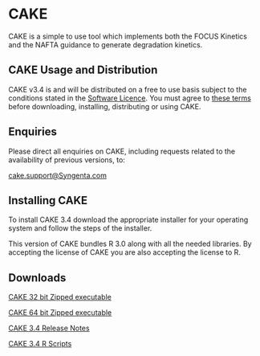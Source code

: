# CAKE

CAKE is a simple to use tool which implements both the FOCUS Kinetics and the NAFTA guidance to generate degradation kinetics.

## CAKE Usage and Distribution

CAKE v3.4 is and will be distributed on a free to use basis subject to the conditions
stated in the [Software Licence](./LICENSE.md). You must agree to [these terms](./LICENSE.md)
before downloading, installing, distributing or using CAKE.

## Enquiries

Please direct all enquiries on CAKE, including requests related to the availability of previous versions, to:

<cake.support@Syngenta.com>

## Installing CAKE

To install CAKE 3.4 download the appropriate installer for your operating system and 
follow the steps of the installer.

This version of CAKE bundles R 3.0 along with all the needed libraries. By accepting the 
license of CAKE you are also accepting the license to R.

## Downloads

[CAKE 32 bit Zipped executable](https://github.com/tessella/cake/releases/download/v3.4/CakeSetup32Bit.exe)

[CAKE 64 bit Zipped executable](https://github.com/tessella/cake/releases/download/v3.4/CakeSetup64Bit.exe)

[CAKE 3.4 Release Notes](https://github.com/tessella/cake/releases/download/v3.4/ReleaseNotesCAKE3.4.html)

[CAKE 3.4 R Scripts](https://github.com/tessella/cake/releases/download/v3.4/CakeRScripts.zip)
